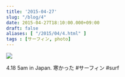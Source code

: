 ```yaml
---
title: '2015-04-27'
slug: "/blog/4"
date: 2015-04-27T18:10:00.000+09:00
draft: false
aliases: [ "/2015/04/4.html" ]
tags : [サーフィン, photo]
---
```


  
![](https://68.media.tumblr.com/ce5f4bf54367152c0a4dcb330176c7ad/tumblr_nnh3kqULPY1rwrdpxo1_1280.jpg)  

  
  

4.18 5am in Japan. 寒かった #サーフィン #surf